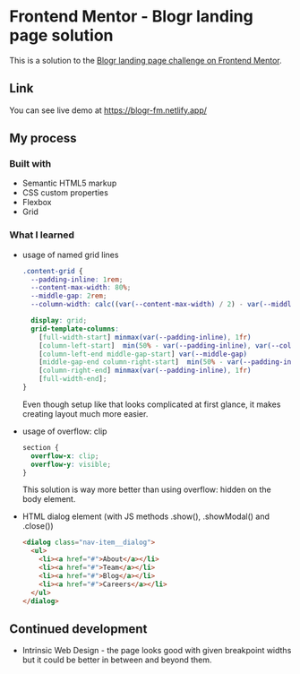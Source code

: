 # Frontend Mentor - Blogr landing page solution

This is a solution to the [Blogr landing page challenge on Frontend Mentor](https://www.frontendmentor.io/challenges/blogr-landing-page-EX2RLAApP).

## Link

You can see live demo at https://blogr-fm.netlify.app/

## My process

### Built with

- Semantic HTML5 markup
- CSS custom properties
- Flexbox
- Grid

### What I learned

- usage of named grid lines
  ```css
  .content-grid {
    --padding-inline: 1rem;
    --content-max-width: 80%;
    --middle-gap: 2rem;
    --column-width: calc((var(--content-max-width) / 2) - var(--middle-gap));

    display: grid;
    grid-template-columns: 
      [full-width-start] minmax(var(--padding-inline), 1fr)
      [column-left-start]  min(50% - var(--padding-inline), var(--column-width))
      [column-left-end middle-gap-start] var(--middle-gap)
      [middle-gap-end column-right-start]  min(50% - var(--padding-inline), var(--column-width))
      [column-right-end] minmax(var(--padding-inline), 1fr)
      [full-width-end];
  }
  ```
  Even though setup like that looks complicated at first glance, it makes creating layout much more easier.

- usage of overflow: clip
  ```css
  section {
    overflow-x: clip;
    overflow-y: visible;
  }
  ```
  This solution is way more better than using overflow: hidden on the body element.

- HTML dialog element (with JS methods .show(), .showModal() and .close()) 
  ```html
  <dialog class="nav-item__dialog">
    <ul>
      <li><a href="#">About</a></li>
      <li><a href="#">Team</a></li>
      <li><a href="#">Blog</a></li>
      <li><a href="#">Careers</a></li>
    </ul>
  </dialog>
  ```
  
## Continued development

- Intrinsic Web Design - the page looks good with given breakpoint widths but it could be better in between and beyond them.


